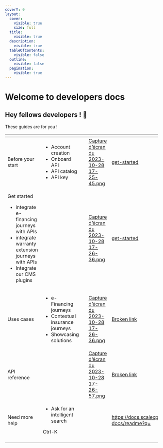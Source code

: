 ```yaml
---
coverY: 0
layout:
  cover:
    visible: true
    size: full
  title:
    visible: true
  description:
    visible: true
  tableOfContents:
    visible: false
  outline:
    visible: false
  pagination:
    visible: true
---
```


# Welcome to developers docs

## Hey fellows developers ! :wave:

These guides are for you !

<table data-card-size="large" data-view="cards"><thead><tr><th></th><th></th><th data-hidden></th><th data-hidden data-card-cover data-type="files"></th><th data-hidden data-card-target data-type="content-ref"></th></tr></thead><tbody><tr><td>Before your start</td><td><ul><li>Account creation</li><li>Onboard API</li><li>API catalog</li><li>API key<br></li></ul></td><td></td><td><a href=".gitbook/assets/Capture d’écran du 2023-10-28 17-25-45.png">Capture d’écran du 2023-10-28 17-25-45.png</a></td><td><a href="developers-docs/get-started/">get-started</a></td></tr><tr><td><p>Get started<br></p><ul><li>integrate e-financing journeys with APIs</li><li>integrate warranty extension journeys with APIs</li><li>Integrate our CMS plugins</li></ul></td><td></td><td></td><td><a href=".gitbook/assets/Capture d’écran du 2023-10-28 17-26-36.png">Capture d’écran du 2023-10-28 17-26-36.png</a></td><td><a href="developers-docs/get-started/">get-started</a></td></tr><tr><td>Uses cases</td><td><ul><li>e-Financing journeys</li><li>Contextual insurance journeys</li><li>Showcasing solutions</li></ul></td><td></td><td><a href=".gitbook/assets/Capture d’écran du 2023-10-28 17-26-36.png">Capture d’écran du 2023-10-28 17-26-36.png</a></td><td><a href="broken-reference">Broken link</a></td></tr><tr><td>API reference</td><td></td><td></td><td><a href=".gitbook/assets/Capture d’écran du 2023-10-28 17-26-57.png">Capture d’écran du 2023-10-28 17-26-57.png</a></td><td><a href="broken-reference">Broken link</a></td></tr><tr><td>Need more help </td><td><ul><li>Ask for an intelligent search </li></ul><p>Ctrl-K</p></td><td></td><td></td><td><a href="https://docs.scalexpert.societegenerale.com/apidocs/3mLlrPx3sPtekcQvEEUg/developers-docs/readme?q=">https://docs.scalexpert.societegenerale.com/apidocs/3mLlrPx3sPtekcQvEEUg/developers-docs/readme?q=</a></td></tr><tr><td></td><td></td><td></td><td></td><td></td></tr></tbody></table>

